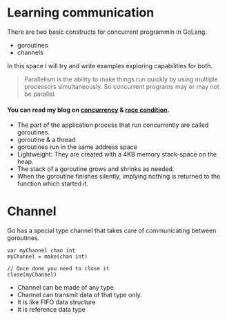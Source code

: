 # Learning communication
There are two basic constructs for concurrent programmin in GoLang.
- goroutines
- channels

In this space I will try and write examples exploring capabilities for both.

> Parallelism is the ability to make things run quickly by using multiple processors simultaneously. So concurrent programs may or may not be parallel.

#### You can read my blog on [concurrency](https://blog.samarthya.me/wps/2020/01/03/concurrency-golang/) & [race condition](https://blog.samarthya.me/wps/2020/10/06/race-condition/).

- The part of the application process that run concurrently are called goroutines.
- goroutine & a thread
- goroutines run in the same address space
- Lightweight: They are created with a 4KB memory stack-space on the heap.
- The stack of a goroutine grows and shrinks as needed.
- When the goroutine finishes silently, implying nothing is returned to the function which started it. 

# Channel
Go has a special type channel that takes care of communicating between goroutines.

```
var myChannel chan int
myChannel = make(chan int)

// Once done you need to close it
close(myChannel)
```

- Channel can be made of any type.
- Channel can transmit data of that type only.
- It is like FIFO data structure
- It is reference data type